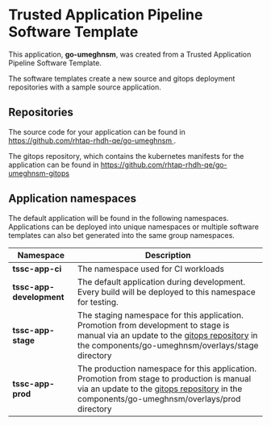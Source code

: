 # Trusted Application Pipeline Software Template

This application, **go-umeghnsm**, was created from a Trusted Application Pipeline Software Template.

The software templates create a new source and gitops deployment repositories with a sample source application. 

## Repositories

The source code for your application can be found in [https://github.com/rhtap-rhdh-qe/go-umeghnsm ](https://github.com/rhtap-rhdh-qe/go-umeghnsm ).
 
The gitops repository, which contains the kubernetes manifests for the application can be found in 
[https://github.com/rhtap-rhdh-qe/go-umeghnsm-gitops ](https://github.com/rhtap-rhdh-qe/go-umeghnsm-gitops ) 

## Application namespaces 

The default application will be found in the following namespaces. Applications can be deployed into unique namespaces or multiple software templates can also bet generated into the same group namespaces.  

|  Namespace   |  Description   |  
| -------- | -------- |
| **tssc-app-ci** | The namespace used for CI workloads |
| **tssc-app-development** | The default application during development. Every build will be deployed to this namespace for testing. |
| **tssc-app-stage** | The staging namespace for this application. Promotion from development to stage is manual via an update to the [gitops repository](https://github.com/rhtap-rhdh-qe/go-umeghnsm-gitops ) in the components/go-umeghnsm/overlays/stage directory |
| **tssc-app-prod** | The production namespace for this application. Promotion from stage to production is manual via an update to the [gitops repository](https://github.com/rhtap-rhdh-qe/go-umeghnsm-gitops ) in the components/go-umeghnsm/overlays/prod directory |